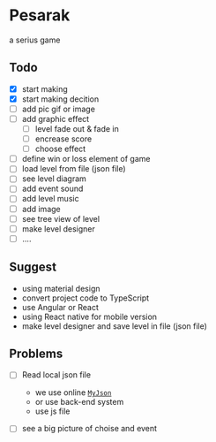 # Pesarak

a serius game

## Todo

- [x] start making
- [x] start making decition
- [ ] add pic gif or image
- [ ] add graphic effect
  - [ ] level fade out & fade in
  - [ ] encrease score
  - [ ] choose effect
- [ ] define win or loss element of game
- [ ] load level from file (json file)
- [ ] see level diagram
- [ ] add event sound
- [ ] add level music
- [ ] add image
- [ ] see tree view of level
- [ ] make level designer
- [ ] ....

## Suggest

* using material design
* convert project code to TypeScript
* use Angular or React
* using React native for mobile version
* make level designer and save level in file (json file)

## Problems

- [ ] Read local json file
  * we use online [`MyJson`](http://myjson.com/)
  * or use back-end system
  * use js file

- [ ] see a big picture of choise and event